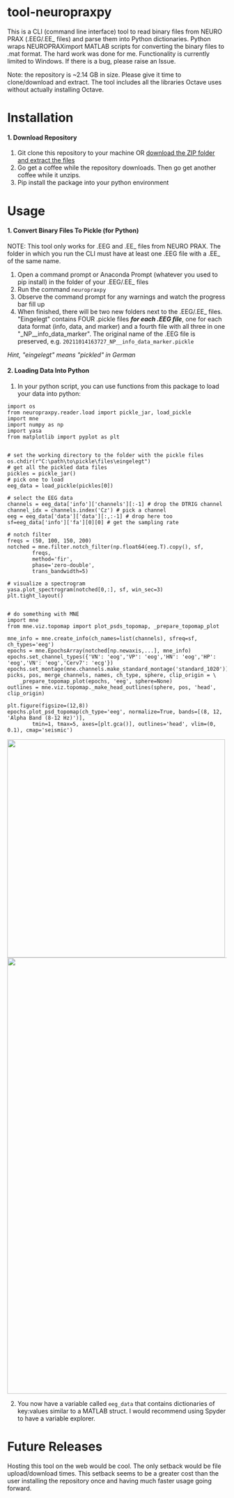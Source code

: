 # tool-neuropraxpy
This is a CLI (command line interface) tool to read binary files from NEURO PRAX (.EEG/.EE_ files) and parse them into Python dictionaries. Python wraps NEUROPRAXimport MATLAB scripts for converting the binary files to .mat format. The hard work was done for me. Functionality is currently limited to Windows. If there is a bug, please raise an Issue.

Note: the repository is ~2.14 GB in size. Please give it time to clone/download and extract. The tool includes all the libraries Octave uses without actually installing Octave. 

# Installation

#### 1. Download Repository ####

1) Git clone this repository to your machine
OR
[download the ZIP folder and extract the files](https://github.com/ethanrich/tool-neuropraxpy/archive/refs/heads/main.zip)
2) Go get a coffee while the repository downloads. Then go get another coffee while it unzips.
3) Pip install the package into your python environment

# Usage

#### 1. Convert Binary Files To Pickle (for Python) ####

NOTE: This tool only works for .EEG and .EE_ files from NEURO PRAX. The folder in which you run the CLI must have at least one .EEG file with a .EE_ of the same name.

1) Open a command prompt or Anaconda Prompt (whatever you used to pip install) in the folder of your .EEG/.EE_ files
2) Run the command `neuropraxpy`
3) Observe the command prompt for any warnings and watch the progress bar fill up
4) When finished, there will be two new folders next to the .EEG/.EE_ files. "Eingelegt" contains FOUR .pickle files ***for each .EEG file***, one for each data format (info, data, and marker) and a fourth file with all three in one "_NP__info_data_marker". The original name of the .EEG file is preserved, e.g. `20211014163727_NP__info_data_marker.pickle`

*Hint, "eingelegt" means "pickled" in German*

#### 2. Loading Data Into Python ####

1) In your python script, you can use functions from this package to load your data into python:
```
import os
from neuropraxpy.reader.load import pickle_jar, load_pickle
import mne
import numpy as np
import yasa
from matplotlib import pyplot as plt


# set the working directory to the folder with the pickle files
os.chdir(r"C:\path\to\pickle\files\eingelegt")
# get all the pickled data files
pickles = pickle_jar()
# pick one to load
eeg_data = load_pickle(pickles[0])

# select the EEG data
channels = eeg_data['info']['channels'][:-1] # drop the DTRIG channel
channel_idx = channels.index('Cz') # pick a channel
eeg = eeg_data['data']['data'][:,:-1] # drop here too
sf=eeg_data['info']['fa'][0][0] # get the sampling rate

# notch filter
freqs = (50, 100, 150, 200)
notched = mne.filter.notch_filter(np.float64(eeg.T).copy(), sf, 
        freqs, 
        method='fir', 
        phase='zero-double', 
        trans_bandwidth=5)

# visualize a spectrogram
yasa.plot_spectrogram(notched[0,:], sf, win_sec=3)
plt.tight_layout()


# do something with MNE
import mne
from mne.viz.topomap import plot_psds_topomap, _prepare_topomap_plot

mne_info = mne.create_info(ch_names=list(channels), sfreq=sf, ch_types='eeg')
epochs = mne.EpochsArray(notched[np.newaxis,...], mne_info)
epochs.set_channel_types({'VN': 'eog','VP': 'eog','HN': 'eog','HP': 'eog','VN': 'eog','Cerv7': 'ecg'})
epochs.set_montage(mne.channels.make_standard_montage('standard_1020'))
picks, pos, merge_channels, names, ch_type, sphere, clip_origin = \
    _prepare_topomap_plot(epochs, 'eeg', sphere=None)
outlines = mne.viz.topomap._make_head_outlines(sphere, pos, 'head', clip_origin)

plt.figure(figsize=(12,8))
epochs.plot_psd_topomap(ch_type='eeg', normalize=True, bands=[(8, 12, 'Alpha Band (8-12 Hz)')], 
        tmin=1, tmax=5, axes=[plt.gca()], outlines='head', vlim=(0, 0.1), cmap='seismic')
```
<img src="img/topo.png" width="500">
<img src="img/tfr.png" width="1000">



2) You now have a variable called `eeg_data` that contains dictionaries of key:values similar to a MATLAB struct. I would recommend using Spyder to have a variable explorer.

# Future Releases
Hosting this tool on the web would be cool. The only setback would be file upload/download times. This setback seems to be a greater cost than the user installing the repository once and having much faster usage going forward.

